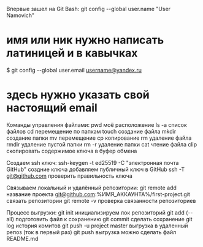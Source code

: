 Впервые зашел на Git Bash:
git config --global user.name "User Namovich" 
# имя или ник нужно написать латиницей и в кавычках

$ git config --global user.email username@yandex.ru
# здесь нужно указать свой настоящий email


Команды управления файлами:
pwd моё расположение
ls -a список файлов
cd перемещение по папкам
touch создание файла
mkdir создание папки
mv перемещение
cp копирование
rm удаление файла
rmdir удаление пустой папки
rm -r удаление папки
cat чтение файла
clip скопировать содержимое ключа в буфер обмена


Создаем ssh ключ:
ssh-keygen -t ed25519 -C "электронная почта GitHub" создние ключа
добавляем публичный ключ в GitHub
ssh -T git@github.com проверить правильность ключа


Связываем локальный и удалённый репозитории:
git remote add название проекта git@github.com:%ИМЯ_АККАУНТА%/first-project.git связать репозитории
git remote -v проверка связанности репозиториев

Процесс выгрузки:
git init инициализируем лок репозиторий
git add (--all) подготовить файл к сохранению
git commit сделать сохранение 
git log история комитов
git push -u project master выгрузка в удаленный репоз (ток в первый раз)
git push выгрузка
можно сделать файл README.md


